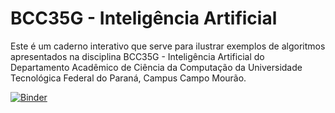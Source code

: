 # BCC35G - Inteligência Artificial

Este é um caderno interativo que serve para ilustrar exemplos de algoritmos apresentados na disciplina BCC35G - Inteligência Artificial do Departamento Acadêmico de Ciência da Computação da Universidade Tecnológica Federal do Paraná, Campus Campo Mourão.

[![Binder](https://mybinder.org/badge.svg)](https://mybinder.org/v2/gh/julianofoleiss/BCC35G.git/master)